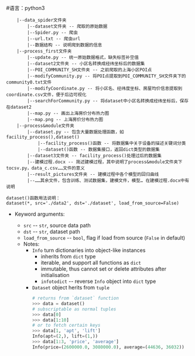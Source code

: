#语言：python3
```
    |--data_spider文件夹
        |--dataset文件夹 -- 爬取的原始数据
        |--Spider.py -- 爬虫
        |--url.txt -- 爬虫url
        |--数据结构 -- 说明爬到数据的信息
    |--process_first文件夹
        |--update.py -- 统一原始数据格式，缺失标签补空值
        |--dataset2文件夹 -- 小区名转换成经纬坐标后的数据集
        |--POI_COMMUNITY_SH文件夹 -- 之前爬取的上海小区POI点
        |--modifyCommunity.py -- 将POI点提取到POI_COMMUNITY_SH文件夹下的community0.txt文件
        |--modifyCoordinate.py -- 将小区名、经纬度坐标、房屋均价信息提取到coordinate.csv文件，便于后边可视化
        |--searchForCommunity.py -- 将dataset中小区名转换成经纬坐标后，保存在dataset2
        |--map.py -- 画出上海房价分布热力图
        |--map.png -- 上海房价分布热力图
    |--process&module文件夹
        |--dataset.py -- 包含大量数据处理函数，如facility_process(),dataset()
            |--facility_process()函数 -- 将数据集中关于设备的描述关键词分类
            |--dataset()函数 -- 数据集接口，返回dict类型的数据集
        |--dataset3文件夹 -- facility_process()处理过后的数据集
        |--建模过程.docx -- 简述建模过程，其中说明了process&module文件夹下tocsv.py，data_c.csv……文件的意义
        |--result_pictures文件夹 -- 建模过程中各个模型的回归曲线
        |--……其余文件，包含训练、测试数据集，建模文件，模型… 在建模过程.docx中有说明
```

```
dataset()函数用法说明：
dataset(*, src='./data2', dst='./dataset', load_from_source=False)
```

 - Keyword arguments:
    * `src` -- `str`, source data path
    * `dst` -- `str`, dataset path
    * `load_from_source` -- `bool`, flag if load from source (`False` in default)

    - Notes:
        * `Info` turn dictionaries into object-like instances
            - inherits from `dict` type
            - iterable, and support all functions as `dict`
            - immutable, thus cannot set or delete attributes after initialisation
            - `infotodict` -- reverse `Info` object into `dict` type
        * `Dataset` object herits from `tuple`
            ```python
            # returns from `dataset` function
            >>> data = dataset()
            # subscriptable as normal tuples
            >>> data[0]
            >>> data[1:10]
            # or to fetch certain keys
            >>> data[1, 'apt', 'lift']
            Info(apt=(2,), lift=(1,))
            >>> data[1:3, 'price', 'average']
            Info(price=(2600000.0, 3080000.0), average=(44636, 36032))
            ```
